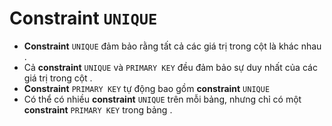 # Constraint `UNIQUE`
- **Constraint** `UNIQUE` đảm bảo rằng tất cả các giá trị trong cột là khác nhau .
- Cả **constraint** `UNIQUE` và `PRIMARY KEY` đều đảm bảo sự duy nhất của các giá trị trong cột .
- **Constraint** `PRIMARY KEY` tự động bao gồm **constraint** `UNIQUE`
- Có thể có nhiều **constraint** `UNIQUE` trên mỗi bảng, nhưng chỉ có một **constraint** `PRIMARY KEY` trong bảng .
